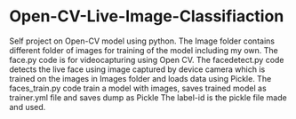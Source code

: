 # Open-CV-Live-Image-Classifiaction
Self project on Open-CV model using python.
The Image folder contains different folder of images for training of the model including my own.
The face.py code is for videocapturing using Open CV.
The facedetect.py code detects the live face using image captured by device camera which is trained on the images in Images folder and loads data using Pickle.
The faces_train.py code train a model with images, saves trained model as trainer.yml file and saves dump as Pickle 
The label-id is the pickle file made and used.
